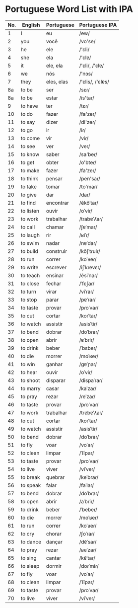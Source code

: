 # Portuguese Word List with IPA

| No. | English | Portuguese | Portuguese IPA |
|-----|---------|------------|----------------|
| 1   | I       | eu         | /ew/           |
| 2   | you     | você       | /vo'se/        |
| 3   | he      | ele        | /'ɛli/         |
| 4   | she     | ela        | /'ɛlɐ/         |
| 5   | it      | ele, ela   | /'ɛli/, /'ɛlɐ/ |
| 6   | we      | nós        | /'nɔs/         |
| 7   | they    | eles, elas | /'ɛlis/, /'ɛlɐs/ |
| 8a  | to be   | ser | /sɛɾ/|
| 8a  | to be   | estar | /is'taɾ/ |
| 9   | to have | ter        | /tɛɾ/          |
| 10  | to do   | fazer      | /fa'zeɾ/       | 
| 11  | to say  | dizer      | /di'zeɾ/       |
| 12  | to go   | ir         | /iɾ/           |
| 13  | to come | vir        | /viɾ/          |
| 14  | to see  | ver        | /veɾ/          |
| 15  | to know | saber      | /sa'beɾ/       |
| 16  | to get  | obter      | /o'bteɾ/       |
| 17  | to make | fazer      | /fa'zeɾ/       |
| 18  | to think| pensar     | /pen'saɾ/      |
| 19  | to take | tomar      | /to'maɾ/       |
| 20  | to give | dar        | /daɾ/          |
| 21  | to find | encontrar  | /ẽkõˈtaɾ/      |
| 22  | to listen | ouvir    | /oˈviɾ/        |
| 23  | to work | trabalhar  | /tɾabɐˈʎaɾ/     |
| 24  | to call | chamar     | /ʃɐˈmaɾ/       |
| 25  | to laugh | rir       | /ʁiˈɾ/         |
| 26  | to swim | nadar      | /nɐˈdaɾ/       |
| 27  | to build | construir | /kõʃˈtɾuiɾ/    |
| 28  | to run | correr      | /koˈʁeɾ/       |
| 29  | to write | escrever  | /iʃˈkɾevɛɾ/    |
| 30  | to teach | ensinar   | /ẽsiˈnaɾ/      |
| 31  | to close | fechar     | /ˈfɛʃaɾ/           |
| 32  | to turn  | virar      | /viˈɾaɾ/           |
| 33  | to stop  | parar      | /pɐˈɾaɾ/           |
| 34  | to taste | provar     | /pɾoˈvaɾ/          |
| 35  | to cut   | cortar     | /koɾˈtaɾ/          |
| 36  | to watch | assistir   | /asisˈtiɾ/         |
| 37  | to bend  | dobrar     | /doˈbɾaɾ/          |
| 38  | to open  | abrir      | /ɐˈbɾiɾ/           |
| 39  | to drink | beber      | /ˈbɛbeɾ/           |
| 40  | to die   | morrer     | /moˈʁeɾ/           |
| 41  | to win   | ganhar     | /ɡɐˈɲaɾ/           |
| 42  | to hear  | ouvir      | /oˈviɾ/            |
| 43  | to shoot | disparar   | /dispaˈɾaɾ/        |
| 44  | to marry | casar      | /kaˈzaɾ/           |
| 45  | to pray  | rezar      | /ɾeˈzaɾ/           |
| 46  | to taste | provar     | /pɾoˈvaɾ/          |
| 47  | to work  | trabalhar  | /tɾɐbɐˈʎaɾ/        |
| 48  | to cut   | cortar     | /koɾˈtaɾ/          |
| 49  | to watch | assistir   | /asisˈtiɾ/         |
| 50  | to bend  | dobrar     | /doˈbɾaɾ/          |
| 51  | to fly  | voar       | /voˈaɾ/        |
| 52  | to clean| limpar     | /ˈlĩpaɾ/       |
| 53  | to taste| provar     | /pɾoˈvaɾ/       |
| 54  | to live | viver      | /viˈveɾ/        |
| 55  | to break| quebrar    | /keˈbɾaɾ/       |
| 56  | to speak| falar      | /faˈlaɾ/        |
| 57  | to bend | dobrar     | /doˈbɾaɾ/       |
| 58  | to open | abrir      | /aˈbɾiɾ/        |
| 59  | to drink| beber      | /ˈbebeɾ/        |
| 60  | to die  | morrer     | /moˈʁeɾ/        |
| 61  | to run  | correr     | /koˈʁeɾ/        |
| 62  | to cry  | chorar     | /ʃoˈɾaɾ/        |
| 63  | to dance| dançar     | /dɐ̃ˈsaɾ/       |
| 64  | to pray | rezar      | /ʁeˈzaɾ/        |
| 65  | to sing | cantar     | /kɐ̃ˈtaɾ/       |
| 66  | to sleep| dormir     | /doɾˈmiɾ/       |
| 67  | to fly  | voar       | /voˈaɾ/        |
| 68  | to clean| limpar     | /ˈlĩpaɾ/       |
| 69  | to taste| provar     | /pɾoˈvaɾ/       |
| 70  | to live | viver      | /viˈveɾ/        |
